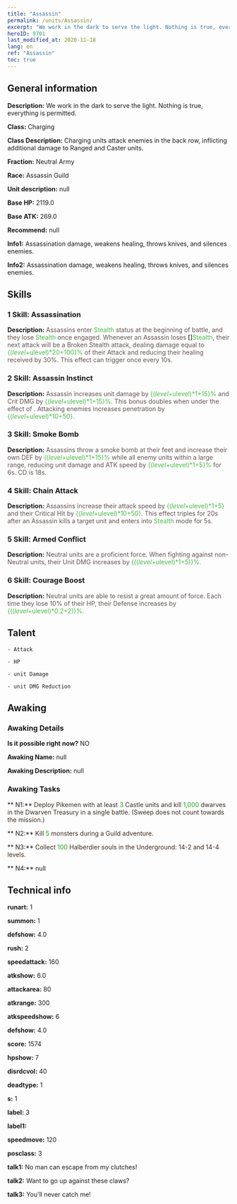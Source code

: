 ```yaml
---
title: "Assassin"
permalink: /units/Assassin/
excerpt: "We work in the dark to serve the light. Nothing is true, everything is permitted."
heroID: 9701
last_modified_at: 2020-11-18
lang: en
ref: "Assassin"
toc: true
---
```

## General information
 **Description:** We work in the dark to serve the light. Nothing is true, everything is permitted.

 **Class:** Charging

 **Class Description:** Charging units attack enemies in the back row, inflicting additional damage to Ranged and Caster units.

 **Fraction:** Neutral Army

 **Race:** Assassin Guild

 **Unit description:** null

 **Base HP:** 2119.0

 **Base ATK:** 269.0

 **Recommend:** null

 **Info1:** Assassination damage, weakens healing, throws knives, and silences enemies.

 **Info2:** Assassination damage, weakens healing, throws knives, and silences enemies.

## Skills
### 1 Skill: Assassination
 **Description:** <span style="color: #645252">Assassins enter <span style="color: black"><span style="color: #48b946">Stealth<span style="color: black"><span style="color: #645252"> status at the beginning of battle, and they lose <span style="color: black"><span style="color: #48b946">Stealth<span style="color: black"><span style="color: #645252"> once engaged. Whenever an Assassin loses <span style="color: black">[]<span style="color: black"><span style="color: #48b946">Stealth<span style="color: black"><span style="color: #645252">, their next attack will be a Broken Stealth attack, dealing damage equal to <span style="color: black"><span style="color: #48b946">{($level+$ulevel)*20+100}%<span style="color: black"><span style="color: #645252"> of their Attack and reducing their healing received by 30%. This effect can trigger once every 10s.<span style="color: black">

### 2 Skill: Assassin Instinct
 **Description:** <span style="color: #645252">Assassin increases <span style="color: black"><span style="color: #645252">unit damage by <span style="color: black"><span style="color: #48b946">{($level+$ulevel)*1+15}%<span style="color: black"><span style="color: #645252"> and Crit DMG by <span style="color: black"><span style="color: #48b946">{($level+$ulevel)*1+15}%.<span style="color: black"><span style="color: #645252"> This bonus doubles when under the effect of <span style="color: black"><span style="color: #48b946"><Hawkeye><span style="color: black"><span style="color: #645252">. Attacking<span style="color: black"><span style="color: #48b946"> <blind> <span style="color: black"><span style="color: #645252">enemies increases penetration by <span style="color: black"><span style="color: #48b946">{($level+$ulevel)*10+50}.<span style="color: black">

### 3 Skill: Smoke Bomb
 **Description:** <span style="color: #645252">Assassins throw a smoke bomb at their feet and increase their own DEF by <span style="color: black"><span style="color: #48b946">{($level+$ulevel)*1+15}%<span style="color: black"><span style="color: #645252"> while<span style="color: black"><span style="color: #48b946"> <blinding><span style="color: black"><span style="color: #645252"> all enemy units within a large range, reducing unit damage and ATK speed by <span style="color: black"><span style="color: #48b946">{($level+$ulevel)*1+5}%<span style="color: black"><span style="color: #645252"> for 6s. CD is 18s.<span style="color: black">

### 4 Skill: Chain Attack
 **Description:** <span style="color: #645252">Assassins increase their attack speed by <span style="color: black"><span style="color: #48b946">{($level+$ulevel)*1+5}<span style="color: black"><span style="color: #645252"> and their Critical Hit by <span style="color: black"><span style="color: #48b946">{($level+$ulevel)*10+50}<span style="color: black"><span style="color: #645252">. This effect triples for 20s after an Assassin kills a target unit and enters into <span style="color: black"><span style="color: #48b946">Stealth<span style="color: black"><span style="color: #645252"> mode for 5s.<span style="color: black">

### 5 Skill: Armed Conflict
 **Description:** <span style="color: #645252">Neutral units are a proficient force. When fighting against non-Neutral units, their <span style="color: black"><span style="color: #645252">Unit DMG increases by <span style="color: black"><span style="color: #48b946">{(($level+$ulevel)*1+5)}%.<span style="color: black">

### 6 Skill: Courage Boost
 **Description:** <span style="color: #645252">Neutral units are able to resist a great amount of force. Each time they lose 10% of their HP, their <span style="color: black"><span style="color: #645252">Defense increases by <span style="color: black"><span style="color: #48b946">{(($level+$ulevel)*0.2+2)}%.<span style="color: black">

## Talent

    - Attack

    - HP

    - unit Damage

    - unit DMG Reduction

## Awaking
### Awaking Details
 **Is it possible right now?** NO

 **Awaking Name:** null

 **Awaking Description:** null

### Awaking Tasks
 ** N1:** <span style="color: #3c2a1e">Deploy Pikemen with at least <span style="color: black"><span style="color: #1ca216">3<span style="color: black"><span style="color: #3c2a1e"> Castle units and kill <span style="color: black"><span style="color: #1ca216">1,000<span style="color: black"><span style="color: #3c2a1e"> dwarves in the Dwarven Treasury in a single battle. (Sweep does not count towards the mission.)<span style="color: black">

 ** N2:** <span style="color: #3c2a1e">Kill <span style="color: black"><span style="color: #1ca216">5<span style="color: black"><span style="color: #3c2a1e"> monsters during a Guild adventure.<span style="color: black">

 ** N3:** <span style="color: #3c2a1e">Collect <span style="color: black"><span style="color: #1ca216">100<span style="color: black"><span style="color: #3c2a1e"> Halberdier souls in the Underground: 14-2 and 14-4 levels.<span style="color: black">

 ** N4:** null

## Technical info
 **runart:** 1

 **summon:** 1

 **defshow:** 4.0

 **rush:** 2

 **speedattack:** 160

 **atkshow:** 6.0

 **attackarea:** 80

 **atkrange:** 300

 **atkspeedshow:** 6

 **defshow:** 4.0

 **score:** 1574

 **hpshow:** 7

 **disrdcvol:** 40

 **deadtype:** 1

 **s:** 1

 **label:** 3

 **label1:** 

 **speedmove:** 120

 **posclass:** 3

 **talk1:** No man can escape from my clutches!

 **talk2:** Want to go up against these claws?

 **talk3:** You'll never catch me!

